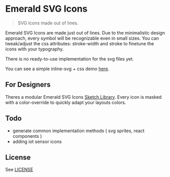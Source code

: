 Emerald SVG Icons
=================

> SVG Icons made out of lines.

Emerald SVG Icons are made just out of lines. Due to the minimalistic design approach, every symbol will be recognizable even in small sizes. You can tweak/adjust the css attributes: stroke-width and stroke to finetune the icons with your typography.

There is no ready-to-use implementation for the svg files yet.

You can see a simple inline-svg + css demo [here](https://ETCDEVTeam.github.io/emerald-js/packages/svg-icons/example/).


For Designers
-----

Theres a modular Emerald SVG Icons [Sketch Library](https://ETCDEVTeam.github.io/emerald-js/packages/sketch-library/).
Every icon is masked with a color-override to quickly adapt your layouts colors.


Todo
-----
- generate common implementation methods ( svg sprites, react components )
- adding iot sensor icons



License
-----
See [LICENSE](LICENSE)


